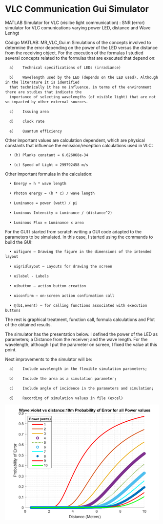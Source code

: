# VLC Communication Gui Simulator
MATLAB Simulator for VLC (visilbe light communication) : SNR (error) simulator for VLC comunications  varying power
LED, distance and Wave Lenhgt

Código MATLAB: MR_VLC_Gui.m
Simulations of the concepts involved to determine the error depending on the power of the LED versus the distance 
from the receiving object. 
For the execution of the formulas I studied several concepts related to the formulas that are executed 
that depend on:

      a)	Technical specifications of LEDs (irradiance)

      b)	Wavelength used by the LED (depends on the LED used). Although in the literature it is identified
      that technically it has no influence, in terms of the environment there are studies that indicate the 
      importance of selecting wavelengths (of visible light) that are not so impacted by other external sources.

      c)	Issuing area

      d)	clock rate

      e)	Quantum efficiency

Other important values are calculation dependent, which are physical constants that influence the 
emission/reception calculations used in VLC:

      • (h) Planks constant = 6.626068e-34

      • (c) Speed of Light = 299792458 m/s

Other important formulas in the calculation:

      • Energy = h * wave length

      • Photon energy = (h * c) / wave length

      • Luminance = power (watt) / pi

      • Luminous Intensity = Luminance / (distance^2)

      • Luminous Flux = Luminance x area

For the GUI I started from scratch writing a GUI code adapted to the parameters to be simulated. In this case,
I started using the commands to build the GUI:

      • uifigure – Drawing the figure in the dimensions of the intended layout

      • uigridlayout – Layouts for drawing the screen

      • uilabel - Labels

      • uibutton – action button creation

      • uiconfirm – on-screen action confirmation call

      • @(b1,event) – for calling functions associated with execution buttons

The rest is graphical treatment, function call, formula calculations and Plot of the obtained results.

The simulator has the presentation below. I defined the power of the LED as parameters; a Distance from the receiver; 
and the wave length. For the wavelength, although I put the parameter on screen, I fixed the value at this point.

Next improvements to the simulator will be:

      a)	Include wavelength in the flexible simulation parameters;

      b)	Include the area as a simulation parameter;

      c)	Include angle of incidence in the parameters and simulation;

      d)	Recording of simulation values in file (excel)

![image](https://github.com/MRobalinho/VLC_Gui_Simulator/blob/main/Images/VLC_test_allpowerss.png)

